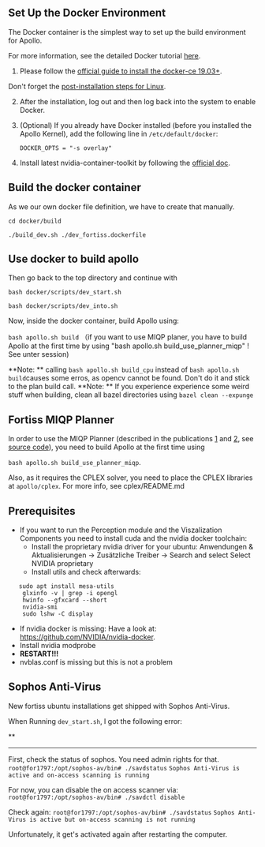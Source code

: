 ## Set Up the Docker Environment

The Docker container is the simplest way to set up the build environment for Apollo.

For more information, see the detailed Docker tutorial [here](https://docs.docker.com/).

1. Please follow the [official guide to install the docker-ce 19.03+](https://docs.docker.com/install/linux/docker-ce/ubuntu).

Don't forget the [post-installation steps for Linux](https://docs.docker.com/install/linux/linux-postinstall).

2. After the installation, log out and then log back into the system to enable Docker.

3. (Optional) If you already have Docker installed (before you installed the Apollo Kernel), add the following line in `/etc/default/docker`:

    ```
    DOCKER_OPTS = "-s overlay"
    ```

4. Install latest nvidia-container-toolkit by following the [official doc](https://github.com/NVIDIA/nvidia-docker).


## Build the docker container

As we our own docker file definition, we have to create that manually.

`cd docker/build`

`./build_dev.sh ./dev_fortiss.dockerfile`

## Use docker to build apollo

Then go back to the top directory and continue with 

`bash docker/scripts/dev_start.sh`

`bash docker/scripts/dev_into.sh`

Now, inside the docker container, build Apollo using:

 `bash apollo.sh build`
（if you want to use MIQP planer, you have to build Apollo at the first time by using "bash apollo.sh build_use_planner_miqp" ! See unter session)

**Note: ** calling `bash apollo.sh build_cpu` instead of `bash apollo.sh build`causes some erros, as opencv cannot be found. Don't do it and stick to the plan build call.
**Note: ** If you experience experience some weird stuff when building, clean all bazel directories using `bazel clean --expunge`

## Fortiss MIQP Planner
In order to use the MIQP Planner (described in the publications [1](https://ieeexplore.ieee.org/document/9304743) and [2](https://ieeexplore.ieee.org/document/9304495), see [source code](https://github.com/bark-simulator/planner_miqp)), you need to build Apollo at the first time using 

`bash apollo.sh build_use_planner_miqp`.

Also, as it requires the CPLEX solver, you need to place the CPLEX libraries at `apollo/cplex`. For more info, see cplex/README.md

## Prerequisites

* If you want to run the Perception module and the Viszalization Components you need to install cuda and the nvidia docker toolchain:
  * Install the proprietary nvidia driver for your ubuntu: Anwendungen & Aktualisierungen -> Zusätzliche Treiber -> Search and select Select NVIDIA proprietary
  * Install utils and check afterwards: 
```
   sudo apt install mesa-utils
    glxinfo -v | grep -i opengl
    hwinfo --gfxcard --short
    nvidia-smi
    sudo lshw -C display
```
 * If nvidia docker is missing: Have a look at: https://github.com/NVIDIA/nvidia-docker. 
 * Install nvidia modprobe
 * **RESTART!!!**
 * nvblas.conf is missing but this is not a problem

## Sophos Anti-Virus

New fortiss ubuntu installations get shipped with Sophos Anti-Virus.

When Running `dev_start.sh`, I got the following error:

**<!--******************** Sophos Anti-Virus Alert ***********************-->
<!--Error scanning file-->
<!--"/run/snapd/lock/docker.lock".-->

<!--Access to the file has been denied-->

**********************************************************************
<!--Got permission denied while trying to connect to the Docker daemon socket at unix:///var/run/docker.sock: Post http://%2Fvar%2Frun%2Fdocker.sock/v1.39/images/create?fromImage=apolloauto%2Fapollo&tag=map_volume-sunnyvale_with_two_offices-latest: dial unix /var/run/docker.sock: connect: permission denied-->

First, check the status of sophos. You need admin rights for that.
`root@for1797:/opt/sophos-av/bin# ./savdstatus`
`Sophos Anti-Virus is active and on-access scanning is running`

For now, you can disable the on access scanner via:
`root@for1797:/opt/sophos-av/bin# ./savdctl disable`

Check again:
`root@for1797:/opt/sophos-av/bin# ./savdstatus`
`Sophos Anti-Virus is active but on-access scanning is not running`

Unfortunately, it get's activated again after restarting the computer.
